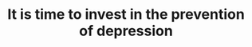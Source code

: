--- 
abstract: '' 
authors: 
 - admin
 -  P Cuijpers
doi: '10.1001/jamanetworkopen.2018.0335' 
featured: false 
publication: '*JAMA network open*, 123' 
publication_short: '' 
publishDate: '2018-01-01' 
title: 'It is time to invest in the prevention of depression' 
url_code: '' 
url_dataset: '' 
url_pdf: '' 
url_poster: '' 
url_project: '' 
url_slides: '' 
url_source: '' 
url_video: '' 
---